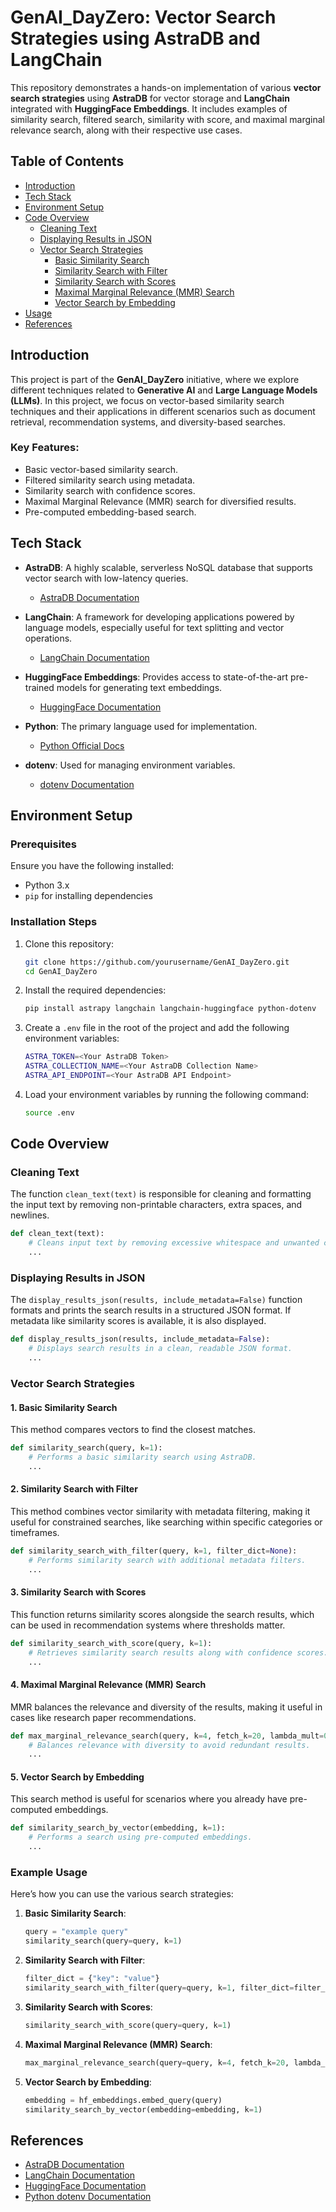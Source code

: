 # GenAI_DayZero: Vector Search Strategies using AstraDB and LangChain

This repository demonstrates a hands-on implementation of various **vector search strategies** using **AstraDB** for vector storage and **LangChain** integrated with **HuggingFace Embeddings**. It includes examples of similarity search, filtered search, similarity with score, and maximal marginal relevance search, along with their respective use cases.

## Table of Contents
- [Introduction](#introduction)
- [Tech Stack](#tech-stack)
- [Environment Setup](#environment-setup)
- [Code Overview](#code-overview)
  - [Cleaning Text](#cleaning-text)
  - [Displaying Results in JSON](#displaying-results-in-json)
  - [Vector Search Strategies](#vector-search-strategies)
    - [Basic Similarity Search](#basic-similarity-search)
    - [Similarity Search with Filter](#similarity-search-with-filter)
    - [Similarity Search with Scores](#similarity-search-with-scores)
    - [Maximal Marginal Relevance (MMR) Search](#maximal-marginal-relevance-mmr-search)
    - [Vector Search by Embedding](#vector-search-by-embedding)
- [Usage](#usage)
- [References](#references)

## Introduction
This project is part of the **GenAI_DayZero** initiative, where we explore different techniques related to **Generative AI** and **Large Language Models (LLMs)**. In this project, we focus on vector-based similarity search techniques and their applications in different scenarios such as document retrieval, recommendation systems, and diversity-based searches.

### Key Features:
- Basic vector-based similarity search.
- Filtered similarity search using metadata.
- Similarity search with confidence scores.
- Maximal Marginal Relevance (MMR) search for diversified results.
- Pre-computed embedding-based search.

## Tech Stack

- **AstraDB**: A highly scalable, serverless NoSQL database that supports vector search with low-latency queries.
  - [AstraDB Documentation](https://docs.datastax.com/en/astra/docs/)

- **LangChain**: A framework for developing applications powered by language models, especially useful for text splitting and vector operations.
  - [LangChain Documentation](https://langchain.readthedocs.io/)

- **HuggingFace Embeddings**: Provides access to state-of-the-art pre-trained models for generating text embeddings.
  - [HuggingFace Documentation](https://huggingface.co/docs)

- **Python**: The primary language used for implementation.
  - [Python Official Docs](https://docs.python.org/)

- **dotenv**: Used for managing environment variables.
  - [dotenv Documentation](https://pypi.org/project/python-dotenv/)

## Environment Setup

### Prerequisites
Ensure you have the following installed:
- Python 3.x
- `pip` for installing dependencies

### Installation Steps

1. Clone this repository:
   ```bash
   git clone https://github.com/yourusername/GenAI_DayZero.git
   cd GenAI_DayZero
   ```

2. Install the required dependencies:
   ```bash
   pip install astrapy langchain langchain-huggingface python-dotenv
   ```

3. Create a `.env` file in the root of the project and add the following environment variables:
   ```bash
   ASTRA_TOKEN=<Your AstraDB Token>
   ASTRA_COLLECTION_NAME=<Your AstraDB Collection Name>
   ASTRA_API_ENDPOINT=<Your AstraDB API Endpoint>
   ```

4. Load your environment variables by running the following command:
   ```bash
   source .env
   ```

## Code Overview

### Cleaning Text
The function `clean_text(text)` is responsible for cleaning and formatting the input text by removing non-printable characters, extra spaces, and newlines.

```python
def clean_text(text):
    # Cleans input text by removing excessive whitespace and unwanted characters.
    ...
```

### Displaying Results in JSON
The `display_results_json(results, include_metadata=False)` function formats and prints the search results in a structured JSON format. If metadata like similarity scores is available, it is also displayed.

```python
def display_results_json(results, include_metadata=False):
    # Displays search results in a clean, readable JSON format.
    ...
```

### Vector Search Strategies

#### 1. Basic Similarity Search
This method compares vectors to find the closest matches.

```python
def similarity_search(query, k=1):
    # Performs a basic similarity search using AstraDB.
    ...
```

#### 2. Similarity Search with Filter
This method combines vector similarity with metadata filtering, making it useful for constrained searches, like searching within specific categories or timeframes.

```python
def similarity_search_with_filter(query, k=1, filter_dict=None):
    # Performs similarity search with additional metadata filters.
    ...
```

#### 3. Similarity Search with Scores
This function returns similarity scores alongside the search results, which can be used in recommendation systems where thresholds matter.

```python
def similarity_search_with_score(query, k=1):
    # Retrieves similarity search results along with confidence scores.
    ...
```

#### 4. Maximal Marginal Relevance (MMR) Search
MMR balances the relevance and diversity of the results, making it useful in cases like research paper recommendations.

```python
def max_marginal_relevance_search(query, k=4, fetch_k=20, lambda_mult=0.5):
    # Balances relevance with diversity to avoid redundant results.
    ...
```

#### 5. Vector Search by Embedding
This search method is useful for scenarios where you already have pre-computed embeddings.

```python
def similarity_search_by_vector(embedding, k=1):
    # Performs a search using pre-computed embeddings.
    ...
```

### Example Usage
Here’s how you can use the various search strategies:

1. **Basic Similarity Search**:
   ```python
   query = "example query"
   similarity_search(query=query, k=1)
   ```

2. **Similarity Search with Filter**:
   ```python
   filter_dict = {"key": "value"}
   similarity_search_with_filter(query=query, k=1, filter_dict=filter_dict)
   ```

3. **Similarity Search with Scores**:
   ```python
   similarity_search_with_score(query=query, k=1)
   ```

4. **Maximal Marginal Relevance (MMR) Search**:
   ```python
   max_marginal_relevance_search(query=query, k=4, fetch_k=20, lambda_mult=0.5)
   ```

5. **Vector Search by Embedding**:
   ```python
   embedding = hf_embeddings.embed_query(query)
   similarity_search_by_vector(embedding=embedding, k=1)
   ```

## References
- [AstraDB Documentation](https://docs.datastax.com/en/home/index.html)
- [LangChain Documentation](https://langchain.readthedocs.io/)
- [HuggingFace Documentation](https://huggingface.co/docs)
- [Python dotenv Documentation](https://pypi.org/project/python-dotenv/)

